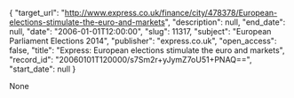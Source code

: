 {
  "target_url": "http://www.express.co.uk/finance/city/478378/European-elections-stimulate-the-euro-and-markets", 
  "description": null, 
  "end_date": null, 
  "date": "2006-01-01T12:00:00", 
  "slug": 11317, 
  "subject": "European Parliament Elections 2014", 
  "publisher": "express.co.uk", 
  "open_access": false, 
  "title": "Express: European elections stimulate the euro and markets", 
  "record_id": "20060101T120000/s7Sm2r+yJymZ7oU51+PNAQ==", 
  "start_date": null
}

None
